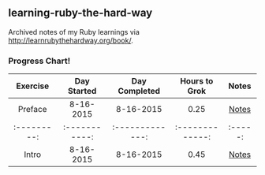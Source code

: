 ## learning-ruby-the-hard-way
Archived notes of my Ruby learnings via http://learnrubythehardway.org/book/.

### Progress Chart!
| Exercise  | Day Started | Day Completed | Hours to Grok | Notes |
|:---------:|:-----------:|:-------------:|:-------------:|:-----:|
| Preface   | 8-16-2015   | 8-16-2015     | 0.25          | [Notes](https://github.com/RolandBurrows/learning-ruby-the-hard-way/tree/master/Exercise%20000%20-%20Preface) |
|:---------:|:-----------:|:-------------:|:-------------:|:-----:|
| Intro     | 8-16-2015   | 8-16-2015     | 0.45          | [Notes](https://github.com/RolandBurrows/learning-ruby-the-hard-way/tree/master/Exercise%2000%20-%20Introduction) |
